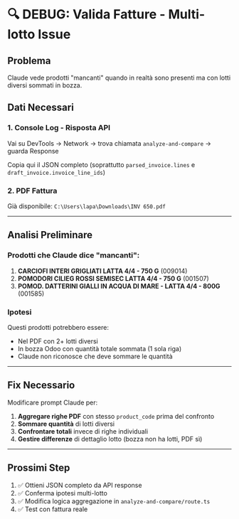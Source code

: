 # 🔍 DEBUG: Valida Fatture - Multi-lotto Issue

## Problema

Claude vede prodotti "mancanti" quando in realtà sono presenti ma con lotti diversi sommati in bozza.

## Dati Necessari

### 1. Console Log - Risposta API

Vai su DevTools → Network → trova chiamata `analyze-and-compare` → guarda Response

Copia qui il JSON completo (soprattutto `parsed_invoice.lines` e `draft_invoice.invoice_line_ids`)

### 2. PDF Fattura

Già disponibile: `C:\Users\lapa\Downloads\INV 650.pdf`

---

## Analisi Preliminare

### Prodotti che Claude dice "mancanti":

1. **CARCIOFI INTERI GRIGLIATI LATTA 4/4 - 750 G** (009014)
2. **POMODORI CILIEG ROSSI SEMISEC LATTA 4/4 - 750 G** (001507)
3. **POMOD. DATTERINI GIALLI IN ACQUA DI MARE - LATTA 4/4 - 800G** (001585)

### Ipotesi

Questi prodotti potrebbero essere:
- Nel PDF con 2+ lotti diversi
- In bozza Odoo con quantità totale sommata (1 sola riga)
- Claude non riconosce che deve sommare le quantità

---

## Fix Necessario

Modificare prompt Claude per:
1. **Aggregare righe PDF** con stesso `product_code` prima del confronto
2. **Sommare quantità** di lotti diversi
3. **Confrontare totali** invece di righe individuali
4. **Gestire differenze** di dettaglio lotto (bozza non ha lotti, PDF sì)

---

## Prossimi Step

1. ✅ Ottieni JSON completo da API response
2. ✅ Conferma ipotesi multi-lotto
3. ✅ Modifica logica aggregazione in `analyze-and-compare/route.ts`
4. ✅ Test con fattura reale
